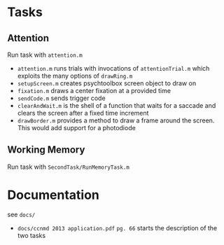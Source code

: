 # Tasks 

## Attention 

Run task with `attention.m`

* `attention.m`    runs trials with invocations of `attentionTrial.m` which exploits the many options of `drawRing.m`
* `setupScreen.m`  creates psychtoolbox screen object to draw on
* `fixation.m`     draws a center fixation at a provided time
* `sendCode.m`     sends trigger code
* `clearAndWait.m` is the shell of a function that waits for a saccade and clears the screen after a fixed time increment
* `drawBorder.m`   provides a method to draw a frame around the screen. This would add support for a photodiode

## Working Memory

Run task with `SecondTask/RunMemoryTask.m`

# Documentation 

see `docs/`

* `docs/ccnmd 2013 application.pdf` `pg. 66` starts the description of the two tasks
